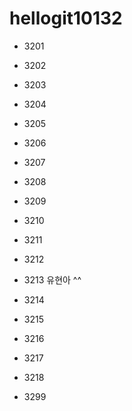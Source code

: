 # hellogit10132
* 3201 


* 3202


* 3203


* 3204


* 3205

* 3206

* 3207


* 3208


* 3209


* 3210


* 3211


* 3212


* 3213 유현아 ^^


* 3214


* 3215


* 3216


* 3217


* 3218


* 3299
